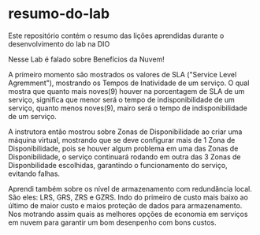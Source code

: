 # resumo-do-lab
Este repositório contém o resumo das lições aprendidas durante o desenvolvimento do lab na DIO

Nesse Lab é falado sobre  Benefícios da Nuvem!

A primeiro momento são mostrados os valores de SLA ("Service Level Agremment"), mostrando os Tempos de Inatividade de um serviço. O qual mostra que quanto mais noves(9) houver na porcentagem de SLA de um serviço, significa que menor será o tempo de indisponibilidade de um serviço, quanto menos noves(9), mairo será o tempo de indisponibilidade de um serviço.

A instrutora então mostrou sobre Zonas de Disponibilidade ao criar uma máquina virtual, mostrando que se deve configurar mais de 1 Zona de Disponibilidade, pois se houver algum problema em uma das Zonas de Disponibilidade, o serviço continuará rodando em outra das 3 Zonas de Disponbilidade escolhidas, garantindo o funcionamento do serviço, evitando falhas.

Aprendi também sobre os nível de armazenamento com redundância local. São eles: LRS, GRS, ZRS e GZRS. Indo do primeiro de custo mais baixo ao último de maior custo e maios proteção de dados para armazenamento.
Nos motrando assim quais as melhores opções de economia em serviços em nuvem para garantir um bom desenpenho com bons custos.

